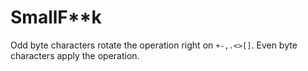 # SmallF**k
Odd byte characters rotate the operation right on `+-,.<>[]`. Even byte characters apply the operation.
